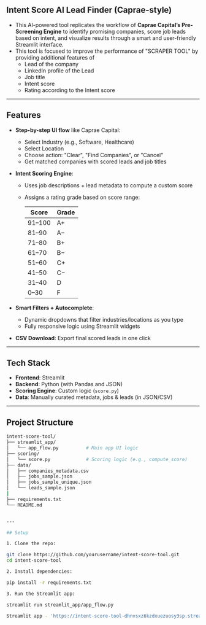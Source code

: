 ## Intent Score AI Lead Finder (Caprae-style)

- This AI-powered tool replicates the workflow of **Caprae Capital’s Pre-Screening Engine** to identify promising companies, score job leads based on intent, and visualize results through a smart and user-friendly     Streamlit interface.
- This tool is focused to improve the performance of "SCRAPER TOOL" by providing additional features of 
  - Lead of the company
  - LinkedIn profile of the Lead
  - Job title
  - Intent score
  - Rating according to the Intent score
---

## Features

- **Step-by-step UI flow** like Caprae Capital:
  - Select Industry (e.g., Software, Healthcare)
  - Select Location
  - Choose action: "Clear", "Find Companies", or "Cancel"
  - Get matched companies with scored leads and job titles

- **Intent Scoring Engine**:
  - Uses job descriptions + lead metadata to compute a custom score
  - Assigns a rating grade based on score range:

    | Score | Grade |
    |-------|--------|
    | 91–100 | A+     |
    | 81–90  | A−     |
    | 71–80  | B+     |
    | 61–70  | B−     |
    | 51–60  | C+     |
    | 41–50  | C−     |
    | 31–40  | D      |
    | 0–30   | F      |

- **Smart Filters + Autocomplete**:
  - Dynamic dropdowns that filter industries/locations as you type
  - Fully responsive logic using Streamlit widgets

- **CSV Download**: Export final scored leads in one click

---

## Tech Stack

- **Frontend**: Streamlit
- **Backend**: Python (with Pandas and JSON)
- **Scoring Engine**: Custom logic (`score.py`)
- **Data**: Manually curated metadata, jobs & leads (in JSON/CSV)

---

## Project Structure

```bash
intent-score-tool/
├── streamlit_app/
│   └── app_flow.py          # Main app UI logic
├── scoring/
│   └── score.py             # Scoring logic (e.g., compute_score)
├── data/
│   ├── companies_metadata.csv       
│   ├── jobs_sample.json
│   ├── jobs_sample_unique.json
│   └── leads_sample.json
|       
├── requirements.txt
└── README.md


---

## Setup

1. Clone the repo:

git clone https://github.com/yourusername/intent-score-tool.git
cd intent-score-tool

2. Install dependencies:

pip install -r requirements.txt

3. Run the Streamlit app:

streamlit run streamlit_app/app_flow.py

Streamlit app - 'https://intent-score-tool-dhnvsxz6kzdxuezuosy3sp.streamlit.app/'

